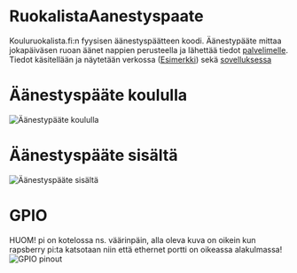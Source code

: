 # RuokalistaAanestyspaate

Kouluruokalista.fi:n fyysisen äänestyspäätteen koodi. Äänestypääte mittaa jokapäiväsen ruoan äänet nappien perusteella ja lähettää tiedot [palvelimelle](https://github.com/ArttuKuikka/RuokalistaServer). Tiedot käsitellään ja näytetään verkossa ([Esimerkki](https://isokyro.kouluruokalista.fi/Aanestys/Tulokset)) sekä [sovelluksessa](https://github.com/kouluruokalista-fi/RuokalistaApp)


# Äänestyspääte koululla
![Äänestypääte koululla](https://raw.githubusercontent.com/KouluRuokalista-fi//RuokalistaAanestyspaate/master/aanestyspaate.png)


# Äänestyspääte sisältä
![Äänestyspääte sisältä](https://raw.githubusercontent.com/KouluRuokalista-fi//RuokalistaAanestyspaate/master/sisalto.png)

# GPIO
HUOM! pi on kotelossa ns. väärinpäin, alla oleva kuva on oikein kun rapsberry pi:ta katsotaan niin että ethernet portti on oikeassa alakulmassa!
![GPIO pinout](https://raw.githubusercontent.com/KouluRuokalista-fi//RuokalistaAanestyspaate/master/pinout.png)
